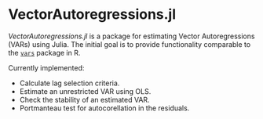 # VectorAutoregressions.jl

*VectorAutoregressions.jl* is a package for estimating Vector Autoregressions (VARs) using Julia.  The initial goal is to provide functionality comparable to the [`vars`](https://cran.r-project.org/package=vars) package in R.

Currently implemented:
- Calculate lag selection criteria.
- Estimate an unrestricted VAR using OLS.
- Check the stability of an estimated VAR.
- Portmanteau test for autocorellation in the residuals.
